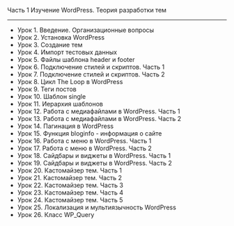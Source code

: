Часть 1 Изучение WordPress. Теория разработки тем
***
* Урок 1.  	Введение. Организационные вопросы
* Урок 2.  	Установка WordPress 
* Урок 3.  	Создание тем 
* Урок 4.  	Импорт тестовых данных 
* Урок 5.  	Файлы шаблона header и footer 
* Урок 6.   Подключение стилей и скриптов. Часть 1 
* Урок 7.  	Подключение стилей и скриптов. Часть 2 
* Урок 8.  	Цикл The Loop в WordPress 
* Урок 9.  	Теги постов 
* Урок 10.	Шаблон single 
* Урок 11.	Иерархия шаблонов
* Урок 12.	Работа с медиафайлами в WordPress. Часть 1 
* Урок 13.	Работа с медиафайлами в WordPress. Часть 2 
* Урок 14.	Пагинация в WordPress 
* Урок 15.	Функция bloginfo - информация о сайте 
* Урок 16.	Работа с меню в WordPress. Часть 1 
* Урок 17.	Работа с меню в WordPress. Часть 2 
* Урок 18.	Сайдбары и виджеты в WordPress. Часть 1 
* Урок 19.	Сайдбары и виджеты в WordPress. Часть 2 
* Урок 20.	Кастомайзер тем. Часть 1 
* Урок 21.	Кастомайзер тем. Часть 2 
* Урок 22.	Кастомайзер тем. Часть 3 
* Урок 23.	Кастомайзер тем. Часть 4 
* Урок 24.	Кастомайзер тем. Часть 5 
* Урок 25.	Локализация и мультиязычность WordPress 
* Урок 26.	Класс WP_Query 